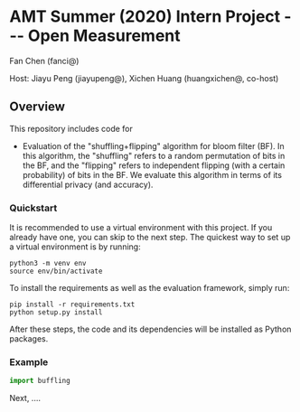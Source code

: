 # AMT Summer (2020) Intern Project --- Open Measurement

Fan Chen (fanci@)

Host: Jiayu Peng (jiayupeng@), Xichen Huang (huangxichen@, co-host)

## Overview

This repository includes code for

* Evaluation of the "shuffling+flipping" algorithm for bloom filter (BF). In this algorithm, the "shuffling" refers to a random permutation of bits in the BF, and the "flipping" refers to independent flipping (with a certain probability) of bits in the BF. We evaluate this algorithm in terms of its differential privacy (and accuracy). 

### Quickstart
It is recommended to use a virtual environment with this project. If you already
have one, you can skip to the next step.
The quickest way to set up a virtual environment is by running:
```
python3 -m venv env
source env/bin/activate
```
To install the requirements as well as the evaluation framework, simply run:
```
pip install -r requirements.txt
python setup.py install
```
After these steps, the code and its dependencies will be installed as Python packages.

### Example
```python
import buffling
```

Next, ....